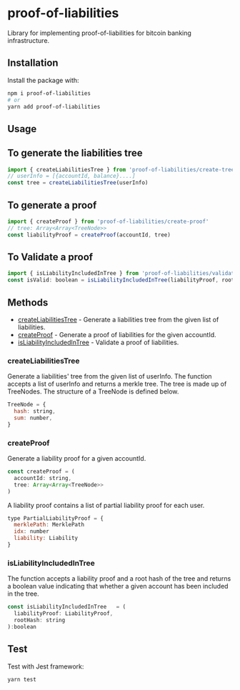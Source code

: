# proof-of-liabilities

Library for implementing proof-of-liabilities for bitcoin banking infrastructure.

## Installation

Install the package with:

```bash
npm i proof-of-liabilities
# or
yarn add proof-of-liabilities
```

## Usage

## To generate the liabilities tree

```js
import { createLiabilitiesTree } from 'proof-of-liabilities/create-tree'
// userInfo = [{accountId, balance}....]
const tree = createLiabilitiesTree(userInfo)
```

## To generate a proof

```js
import { createProof } from 'proof-of-liabilities/create-proof'
// tree: Array<Array<TreeNode>>
const liabilityProof = createProof(accountId, tree)
```

## To Validate a proof

```js
import { isLiabilityIncludedInTree } from 'proof-of-liabilities/validate-proof'
const isValid: boolean = isLiabilityIncludedInTree(liabilityProof, rootHash)
```

## Methods

- [createLiabilitiesTree](#createLiabilitiesTree) - Generate a liabilities tree from the given list of liabilities.
- [createProof](#createProof) - Generate a proof of liabilities for the given accountId.
- [isLiabilityIncludedInTree](#isLiabilityIncludedInTree) - Validate a proof of liabilities.

### createLiabilitiesTree

Generate a liabilities' tree from the given list of userInfo.
The function accepts a list of userInfo and returns a merkle tree.
The tree is made up of TreeNodes. The structure of a TreeNode is defined below.

```js
TreeNode = {
  hash: string,
  sum: number,
}
```

### createProof

Generate a liability proof for a given accountId.

```js
const createProof = (
  accountId: string,
  tree: Array<Array<TreeNode>>
)
```

A liability proof contains a list of partial liability proof for each user.

```js
type PartialLiabilityProof = {
  merklePath: MerklePath
  idx: number
  liability: Liability
}
```

### isLiabilityIncludedInTree

The function accepts a liability proof and a root hash of the tree and returns a boolean value indicating that whether a given account has been included in the tree.

```js
const isLiabilityIncludedInTree   = (
  liabilityProof: LiabilityProof,
  rootHash: string
):boolean
```

## Test

Test with Jest framework:

```bash
yarn test
```

